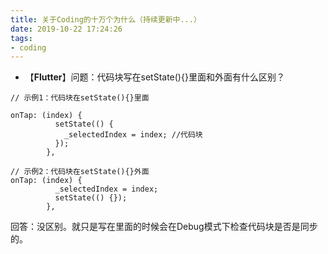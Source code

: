 ```yaml
---
title: 关于Coding的十万个为什么（持续更新中...）
date: 2019-10-22 17:24:26
tags: 
- coding
---
```

- 【**Flutter**】问题：代码块写在setState(){}里面和外面有什么区别？
```
// 示例1：代码块在setState(){}里面

onTap: (index) {
          setState(() {
            _selectedIndex = index; //代码块
          });
        },

// 示例2：代码块在setState(){}外面
onTap: (index) {
          _selectedIndex = index;
          setState(() {});
        },

```
回答：没区别。就只是写在里面的时候会在Debug模式下检查代码块是否是同步的。